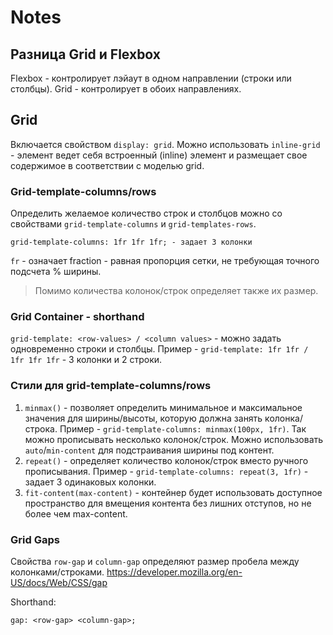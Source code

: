 # Notes
## Разница Grid и Flexbox
Flexbox - контролирует лэйаут в одном направлении (строки или столбцы). Grid - контролирует в обоих направлениях.
## Grid
Включается свойством `display: grid`. Можно использовать `inline-grid` - элемент ведет себя встроенный (inline) элемент и размещает свое содержимое в соответствии с моделью grid. 

### Grid-template-columns/rows
Определить желаемое количество строк и столбцов можно со свойствами `grid-template-columns` и `grid-templates-rows`.

```
grid-template-columns: 1fr 1fr 1fr; - задает 3 колонки
```
`fr` - означает fraction - равная пропорция сетки, не требующая точного подсчета % ширины.

> Помимо количества колонок/строк определяет также их размер.

### Grid Container - shorthand
`grid-template: <row-values> / <column values>` - можно задать одновременно строки и столбцы. Пример - `grid-template: 1fr 1fr / 1fr 1fr 1fr` - 3 колонки и 2 строки.

### Стили для grid-template-columns/rows
1. `minmax()` - позволяет определить минимальное и максимальное значения для ширины/высоты, которую должна занять колонка/строка. Пример - `grid-template-columns: minmax(100px, 1fr)`. Так можно прописывать несколько колонок/строк. Можно использовать `auto`/`min-content` для подстраивания ширины под контент.
2. `repeat()` - определяет количество колонок/строк вместо ручного прописывания. Пример - `grid-template-columns: repeat(3, 1fr)` - задает 3 одинаковых колонки.
3. `fit-content(max-content)` - контейнер будет использовать доступное пространство для вмещения контента без лишних отступов, но не более чем max-content.

### Grid Gaps
Свойства `row-gap` и `column-gap` определяют размер пробела между колонками/строками.
https://developer.mozilla.org/en-US/docs/Web/CSS/gap

Shorthand:
```
gap: <row-gap> <column-gap>;
```